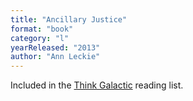 ```yaml
---
title: "Ancillary Justice"
format: "book"
category: "l"
yearReleased: "2013"
author: "Ann Leckie"
---
```

Included in the <a href="http://thinkgalactic.org/reading-lists/by-author/">Think Galactic</a>  reading list.